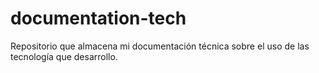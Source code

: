 # documentation-tech
Repositorio que almacena mi documentación técnica sobre el uso de las tecnología que desarrollo.

